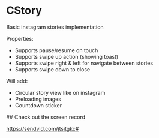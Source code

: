 # CStory
Basic instagram stories implementation

Properties:  

- Supports pause/resume on touch  
- Supports swipe up action (showing toast)  
- Supports swipe right & left for navigate between stories  
- Supports swipe down to close  

Will add:  

- Circular story view like on instagram  
- Preloading images  
- Countdown sticker 

## Check out the screen record  

https://sendvid.com/jtsitgkc#
